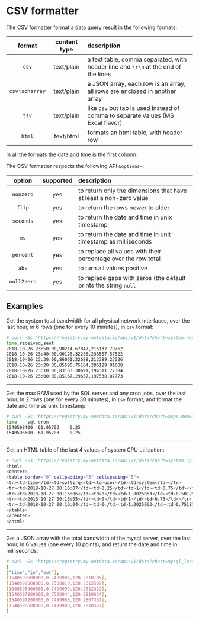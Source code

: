 # CSV formatter

The CSV formatter format a data query result in the following formats:

format|content type|description
:---:|:---:|:-----
`csv`|text/plain|a text table, comma separated, with header line and `\r\n` at the end of the lines
`csvjsonarray`|text/plain|a JSON array, each row is an array, all rows are enclosed in another array
`tsv`|text/plain|like `csv` but tab is used instead of comma to separate values (MS Excel flavor)
`html`|text/html|formats an html table, with header row

In all the formats the date and time is the first column.

The CSV formatter respects the following API `&options=`:

option|supported|description
:---:|:---:|:---
`nonzero`|yes|to return only the dimensions that have at least a non-zero value
`flip`|yes|to return the rows newer to older
`seconds`|yes|to return the date and time in unix timestamp
`ms`|yes|to return the date and time in unit timestamp as milliseconds
`percent`|yes|to replace all values with their percentage over the row total
`abs`|yes|to turn all values positive
`null2zero`|yes|to replace gaps with zeros (the default prints the string `null`


## Examples

Get the system total bandwidth for all physical network interfaces, over the last hour,
in 6 rows (one for every 10 minutes), in `csv` format:

```bash
# curl -Ss 'https://registry.my-netdata.io/api/v1/data?chart=system.net&format=csv&after=-3600&group=sum&points=6&options=abs'
time,received,sent
2018-10-26 23:50:00,90214.67847,215137.79762
2018-10-26 23:40:00,90126.32286,238587.57522
2018-10-26 23:30:00,86061.22688,213389.23526
2018-10-26 23:20:00,85590.75164,206129.01608
2018-10-26 23:10:00,83163.30691,194311.77384
2018-10-26 23:00:00,85167.29657,197538.07773
```

---

Get the max RAM used by the SQL server and any cron jobs, over the last hour, in 2 rows (one for every 30
minutes), in `tsv` format, and format the date and time as unix timestamp:

```bash
# curl -Ss 'https://registry.my-netdata.io/api/v1/data?chart=apps.mem&format=tsv&after=-3600&group=max&points=2&options=nonzero,seconds&dimensions=sql,cron'
time	sql	cron
1540598400	61.95703	0.25
1540596600	61.95703	0.25
```

---

Get an HTML table of the last 4 values of system CPU utilization:

```bash
# curl -Ss 'https://registry.my-netdata.io/api/v1/data?chart=system.cpu&format=html&after=-4&options=nonzero'
<html>
<center>
<table border="0" cellpadding="5" cellspacing="5">
<tr><td>time</td><td>softirq</td><td>user</td><td>system</td></tr>
<tr><td>2018-10-27 00:16:07</td><td>0.25</td><td>1</td><td>0.75</td></tr>
<tr><td>2018-10-27 00:16:06</td><td>0</td><td>1.0025063</td><td>0.5012531</td></tr>
<tr><td>2018-10-27 00:16:05</td><td>0</td><td>1</td><td>0.75</td></tr>
<tr><td>2018-10-27 00:16:04</td><td>0</td><td>1.0025063</td><td>0.7518797</td></tr>
</table>
</center>
</html>
```

---

Get a JSON array with the total bandwidth of the mysql server, over the last hour, in 6 values
(one every 10 points), and return the date and time in milliseconds:

```bash
# curl -Ss 'https://registry.my-netdata.io/api/v1/data?chart=mysql_local.net&format=csvjsonarray&after=-3600&points=6&options=abs,ms'
[
["time","in","out"],
[1540599600000,0.7499986,120.2810185],
[1540599000000,0.7500019,120.2815509],
[1540598400000,0.7499999,120.2812319],
[1540597800000,0.7500044,120.2819634],
[1540597200000,0.7499968,120.2807337],
[1540596600000,0.7499988,120.2810527]
]
``` 
